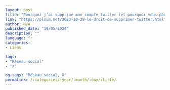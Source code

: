 ```yaml
---
layout: post
title: "Pourquoi j’ai supprimé mon compte twitter (et pourquoi vous pouvez probablement en faire autant sans hésiter)"
link: "https://ploum.net/2023-10-29-le-droit-de-supprimer-twitter.html"
author: N/A
published_date: "19/05/2024"
description: ""
language: fr
categories:
- Liens

tags:
- "Réseau social"
- "X"

og-tags: "Réseau social, X"
permalink: /:categories/:year/:month/:day/:title/
---
```

